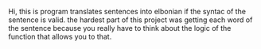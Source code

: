 Hi, this is program translates sentences into elbonian if the syntac of the sentence is valid.
the hardest part of this project was getting each word of the sentence because you really have to think about the logic of the function that allows you to that.
